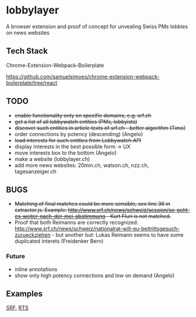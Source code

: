 # lobbylayer
A browser extension and proof of concept for unvealing Swiss PMs lobbies on news websites

## Tech Stack

Chrome-Extension-Webpack-Boilerplate

https://github.com/samuelsimoes/chrome-extension-webpack-boilerplate/tree/react

## TODO

* ~~enable functionality only on specific domains, e.g. srf.ch~~
* ~~get a list of all lobbywatch entities (PMs, lobbyists)~~
* ~~discover such entities in article texts of srf.ch - better algorithm (Timo)~~
* order connections by potency (descending) (Angelo) 
* ~~load interests for such entities from Lobbywatch API~~
* display interests in the best possible form -> UX
* move interests box to the bottom (Angelo)
* make a website (lobbylayer.ch)
* add more news websites: 20min.ch, watson.ch, nzz.ch, tagesanzeiger.ch

## BUGS

* ~~Matching of final matches could be more sensible, see line 36 in extractor.js. Example: http://www.srf.ch/news/schweiz/session/so-geht-es-weiter-nach-der-mei-abstimmung - Kurt Fluri is not matched.~~
* Proof that both Reimanns are correctly recognized: http://www.srf.ch/news/schweiz/nationalrat-will-eu-beitrittsgesuch-zurueckziehen - but another but: Lukas Reimann seems to have some duplicated interets (Freidenker Bern)

### Future

* inline annotations
* show only high potency connections and low on demand (Angelo)

## Examples

[SRF](http://www.srf.ch/news/schweiz/session/nationalrat-fuer-bankgeheimnis-initiative-und-gegenvorschlag), [RTS](http://www.rts.ch/info/regions/autres-cantons/8357820-le-pdc-tessinois-appuie-le-referendum-contre-l-application-du-9-fevrier.html)
